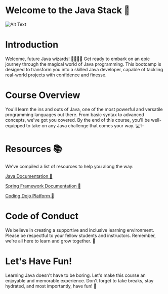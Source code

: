 # Welcome to the Java Stack  🚀
![Alt Text](https://i.pinimg.com/originals/81/17/8b/81178b47a8598f0c81c4799f2cdd4057.gif) 
# Introduction
Welcome, future Java wizards! 🧙‍♂️🧙‍♀️ Get ready to embark on an epic journey through the magical world of Java programming. This bootcamp is designed to transform you into a skilled Java developer, capable of tackling real-world projects with confidence and finesse.

# Course Overview
You'll learn the ins and outs of Java, one of the most powerful and versatile programming languages out there. From basic syntax to advanced concepts, we've got you covered. By the end of this course, you'll be well-equipped to take on any Java challenge that comes your way. 💻✨

# Resources 📚
We've compiled a list of resources to help you along the way:

[Java Documentation 📖](https://docs.oracle.com/en/java/javase/17/)

[Spring Framework Documentation 🌱](https://spring.io/projects/spring-framework)

[Coding Dojo Platform 🥋](https://login.codingdojo.africa/dashboard)

# Code of Conduct
We believe in creating a supportive and inclusive learning environment. Please be respectful to your fellow students and instructors. Remember, we're all here to learn and grow together. 🌱

# Let's Have Fun!
Learning Java doesn't have to be boring. Let's make this course an enjoyable and memorable experience. Don't forget to take breaks, stay hydrated, and most importantly, have fun! 🎉

#

